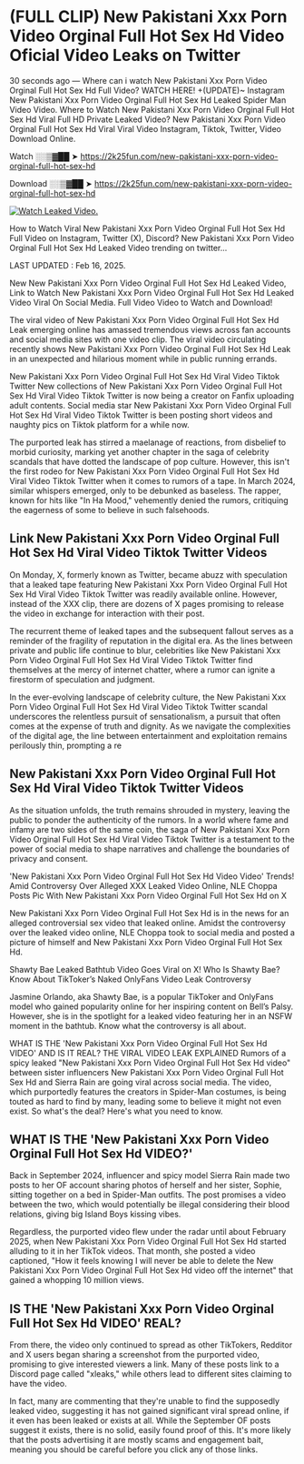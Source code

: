 # (FULL CLIP) New Pakistani Xxx Porn Video Orginal Full Hot Sex Hd Video Oficial Video Leaks on Twitter

30 seconds ago — Where can i watch New Pakistani Xxx Porn Video Orginal Full Hot Sex Hd Full Video? WATCH HERE! +(UPDATE)~ Instagram New Pakistani Xxx Porn Video Orginal Full Hot Sex Hd Leaked Spider Man Video Video. Where to Watch New Pakistani Xxx Porn Video Orginal Full Hot Sex Hd Viral Full HD Private Leaked Video? New Pakistani Xxx Porn Video Orginal Full Hot Sex Hd Viral Viral Video Instagram, Tiktok, Twitter, Video Download Online.

Watch ░░▒▓██ ➤ https://2k25fun.com/new-pakistani-xxx-porn-video-orginal-full-hot-sex-hd

Download ░░▒▓██ ➤ https://2k25fun.com/new-pakistani-xxx-porn-video-orginal-full-hot-sex-hd

[![Watch Leaked Video.](https://miro.medium.com/v2/resize:fit:828/format:webp/1*cilzJN44JGOrTw9NJCrNHA.gif "Watch Leaked Video")](https://2k25fun.com/new-pakistani-xxx-porn-video-orginal-full-hot-sex-hd)

How to Watch Viral New Pakistani Xxx Porn Video Orginal Full Hot Sex Hd Full Video on Instagram, Twitter (X), Discord? New Pakistani Xxx Porn Video Orginal Full Hot Sex Hd Leaked Video trending on twitter...

LAST UPDATED : Feb 16, 2025.

New New Pakistani Xxx Porn Video Orginal Full Hot Sex Hd Leaked Video, Link to Watch New Pakistani Xxx Porn Video Orginal Full Hot Sex Hd Leaked Video Viral On Social Media. Full Video Video to Watch and Download!

The viral video of New Pakistani Xxx Porn Video Orginal Full Hot Sex Hd Leak emerging online has amassed tremendous views across fan accounts and social media sites with one video clip. The viral video circulating recently shows New Pakistani Xxx Porn Video Orginal Full Hot Sex Hd Leak in an unexpected and hilarious moment while in public running errands.

New Pakistani Xxx Porn Video Orginal Full Hot Sex Hd Viral Video Tiktok Twitter New collections of New Pakistani Xxx Porn Video Orginal Full Hot Sex Hd Viral Video Tiktok Twitter is now being a creator on Fanfix uploading adult contents. Social media star New Pakistani Xxx Porn Video Orginal Full Hot Sex Hd Viral Video Tiktok Twitter is been posting short videos and naughty pics on Tiktok platform for a while now.

The purported leak has stirred a maelanage of reactions, from disbelief to morbid curiosity, marking yet another chapter in the saga of celebrity scandals that have dotted the landscape of pop culture. However, this isn't the first rodeo for New Pakistani Xxx Porn Video Orginal Full Hot Sex Hd Viral Video Tiktok Twitter when it comes to rumors of a tape. In March 2024, similar whispers emerged, only to be debunked as baseless. The rapper, known for hits like "In Ha Mood," vehemently denied the rumors, critiquing the eagerness of some to believe in such falsehoods.

## Link New Pakistani Xxx Porn Video Orginal Full Hot Sex Hd Viral Video Tiktok Twitter Videos

On Monday, X, formerly known as Twitter, became abuzz with speculation that a leaked tape featuring New Pakistani Xxx Porn Video Orginal Full Hot Sex Hd Viral Video Tiktok Twitter was readily available online. However, instead of the XXX clip, there are dozens of X pages promising to release the video in exchange for interaction with their post.

The recurrent theme of leaked tapes and the subsequent fallout serves as a reminder of the fragility of reputation in the digital era. As the lines between private and public life continue to blur, celebrities like New Pakistani Xxx Porn Video Orginal Full Hot Sex Hd Viral Video Tiktok Twitter find themselves at the mercy of internet chatter, where a rumor can ignite a firestorm of speculation and judgment.

In the ever-evolving landscape of celebrity culture, the New Pakistani Xxx Porn Video Orginal Full Hot Sex Hd Viral Video Tiktok Twitter scandal underscores the relentless pursuit of sensationalism, a pursuit that often comes at the expense of truth and dignity. As we navigate the complexities of the digital age, the line between entertainment and exploitation remains perilously thin, prompting a re

##  New Pakistani Xxx Porn Video Orginal Full Hot Sex Hd Viral Video Tiktok Twitter Videos

As the situation unfolds, the truth remains shrouded in mystery, leaving the public to ponder the authenticity of the rumors. In a world where fame and infamy are two sides of the same coin, the saga of New Pakistani Xxx Porn Video Orginal Full Hot Sex Hd Viral Video Tiktok Twitter is a testament to the power of social media to shape narratives and challenge the boundaries of privacy and consent.

'New Pakistani Xxx Porn Video Orginal Full Hot Sex Hd Video Video' Trends! Amid Controversy Over Alleged XXX Leaked Video Online, NLE Choppa Posts Pic With New Pakistani Xxx Porn Video Orginal Full Hot Sex Hd on X

New Pakistani Xxx Porn Video Orginal Full Hot Sex Hd is in the news for an alleged controversial sex video that leaked online. Amidst the controversy over the leaked video online, NLE Choppa took to social media and posted a picture of himself and New Pakistani Xxx Porn Video Orginal Full Hot Sex Hd.

Shawty Bae Leaked Bathtub Video Goes Viral on X! Who Is Shawty Bae? Know About TikToker’s Naked OnlyFans Video Leak Controversy

Jasmine Orlando, aka Shawty Bae, is a popular TikToker and OnlyFans model who gained popularity online for her inspiring content on Bell’s Palsy. However, she is in the spotlight for a leaked video featuring her in an NSFW moment in the bathtub. Know what the controversy is all about.

WHAT IS THE 'New Pakistani Xxx Porn Video Orginal Full Hot Sex Hd VIDEO' AND IS IT REAL? THE VIRAL VIDEO LEAK EXPLAINED Rumors of a spicy leaked "New Pakistani Xxx Porn Video Orginal Full Hot Sex Hd video" between sister influencers New Pakistani Xxx Porn Video Orginal Full Hot Sex Hd and Sierra Rain are going viral across social media. The video, which purportedly features the creators in Spider-Man costumes, is being touted as hard to find by many, leading some to believe it might not even exist. So what's the deal? Here's what you need to know.

## WHAT IS THE 'New Pakistani Xxx Porn Video Orginal Full Hot Sex Hd VIDEO?'

Back in September 2024, influencer and spicy model Sierra Rain made two posts to her OF account sharing photos of herself and her sister, Sophie, sitting together on a bed in Spider-Man outfits. The post promises a video between the two, which would potentially be illegal considering their blood relations, giving big Island Boys kissing vibes.

Regardless, the purported video flew under the radar until about February 2025, when New Pakistani Xxx Porn Video Orginal Full Hot Sex Hd started alluding to it in her TikTok videos. That month, she posted a video captioned, "How it feels knowing I will never be able to delete the New Pakistani Xxx Porn Video Orginal Full Hot Sex Hd video off the internet" that gained a whopping 10 million views.

## IS THE 'New Pakistani Xxx Porn Video Orginal Full Hot Sex Hd VIDEO' REAL?

From there, the video only continued to spread as other TikTokers, Redditor and X users began sharing a screenshot from the purported video, promising to give interested viewers a link. Many of these posts link to a Discord page called "xleaks," while others lead to different sites claiming to have the video.

In fact, many are commenting that they're unable to find the supposedly leaked video, suggesting it has not gained significant viral spread online, if it even has been leaked or exists at all. While the September OF posts suggest it exists, there is no solid, easily found proof of this. It's more likely that the posts advertising it are mostly scams and engagement bait, meaning you should be careful before you click any of those links.